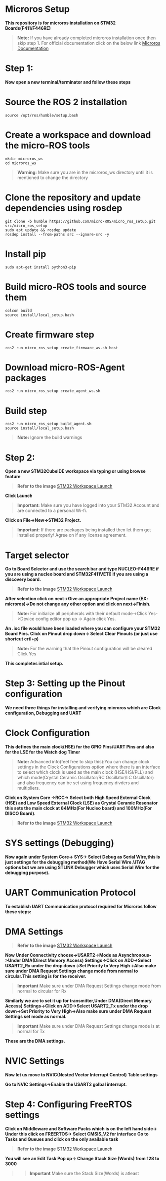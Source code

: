 # Microros Setup
**This repository is for microros installation on STM32 Boards(F411/F446RE)**
>**Note:** If you have already completed microros installation once then skip step 1. For official documentation click on the below link
[Microros Documentation](https://micro.ros.org/docs/tutorials/core/first_application_linux/)

# Step 1:
**Now open a new terminal/terminator and follow these steps**
# Source the ROS 2 installation
	source /opt/ros/humble/setup.bash
	
# Create a workspace and download the micro-ROS tools
	mkdir microros_ws
	cd microros_ws
	
>**Warning:** Make sure you are in the microros_ws directory until it is mentioned to change the directory

	
# Clone the repository and update dependencies using rosdep
	git clone -b humble https://github.com/micro-ROS/micro_ros_setup.git src/micro_ros_setup
	sudo apt update && rosdep update
	rosdep install --from-paths src --ignore-src -y
	
# Install pip
	sudo apt-get install python3-pip

# Build micro-ROS tools and source them
	colcon build
	source install/local_setup.bash
	
# Create firmware step
	ros2 run micro_ros_setup create_firmware_ws.sh host

# Download micro-ROS-Agent packages
	ros2 run micro_ros_setup create_agent_ws.sh

# Build step
	ros2 run micro_ros_setup build_agent.sh
	source install/local_setup.bash
 >**Note:** Ignore the build warnings

# Step 2: 
**Open a new STM32CubeIDE workspace via typing or using browse feature**
>**Refer to the image**
[STM32 Workspace Launch](Images/Stm32.png)

**Click Launch**

>**Important:** Make sure you have logged into your STM32 Account and are connected to a personal Wi-fi.

**Click on File->New->STM32 Project.**
>**Important:** If there are packages being installed then let them get installed properly/ Agree on if any license agreement.
# Target selector
**Go to Board Selector and use the search bar and type NUCLEO-F446RE if you are using a nucleo board and STM32F411VET6 if you are using a discovery board.**

>**Refer to the image**
[STM32 Workspace Launch](Images/Stm32.png)

**After selection click on next->Give an appropriate Project name (EX: microros)->Do not change any other option and click on next->Finish.**
 >**Note:** For initialize all peripherals with their default mode->Click Yes->Device config editor pop up -> Again click Yes.

**An .ioc file would have been loaded where you can configure your STM32 Board Pins.
Click on Pinout drop down-> Select Clear Pinouts (or just use shortcut crtl+p)**
 >**Note:** For the warning that the Pinout configuration will be cleared Click Yes

**This completes intial setup.**

# Step 3: Setting up the Pinout configuration
**We need three things for installing and verifying microros which are Clock configuration, Debugging and UART**
# Clock Configuration 
**This defines the main clock(HSE) for the GPIO Pins/UART Pins and also for the LSE for the Watch dog Timer**
>**Note:** Advanced info(feel free to skip this):You can change clock settings in the Clock Configurations option where there is an interface to select which clock is used as the main clock (HSE/HSI/PLL) and which mode(Crystal Ceramic Oscillator/RC Oscillator/LC Oscillator) and also frequency can be set using frequency divders and multipliers.
 
**Click on System Core ->RCC-> Select both High Speed External Clock (HSE) and Low Speed External Clock (LSE) as Crystal Ceramic Resonator this sets the main clock at 84MHz(For Nucleo board) and 100MHz(For DISCO Board).**
>**Refer to the image**
[STM32 Workspace Launch](Images/Stm32.png)

# SYS settings (Debugging)
**Now again under System Core-> SYS-> Select Debug as Serial Wire,this is just settings for the debugging method(We Have Serial Wire /JTAG options but we are using STLINK Debugger which uses Serial Wire for the debugging purpose).**
# UART Communication Protocol
**To establish UART Communication protocol required for Microros follow these steps:**
# DMA Settings
>**Refer to the image**
[STM32 Workspace Launch](Images/Stm32.png)

**Now Under Connectivity choose->USART2->Mode as Asynchronous->Under DMA(Direct Memory Access) Settings->Click on ADD->Select USART2_Rx under the drop down->Set Priority to Very High->Also make sure under DMA Request Settings change mode from normal to circular.This setting is for the receiver.**
>**Important** Make sure under DMA Request Settings change mode from normal to circular for Rx

**Similarly we are to set it up for transmitter,Under DMA(Direct Memory Access) Settings->Click on ADD->Select USART2_Tx under the drop down->Set Priority to Very High->Also make sure under DMA Request Settings set mode as normal.**
>**Important** Make sure under DMA Request Settings change mode is at normal for Tx

**These are the DMA settings.**
# NVIC Settings
**Now let us move to NVIC(Nested Vector Interrupt Control) Table settings**

**Go to NVIC Settings->Enable the USART2 golbal interrupt.**

# Step 4: Configuring FreeRTOS settings
**Click on Middleware and Software Packs which is on the left hand side-> Under this click on FREERTOS-> Select CMSIS_V2 for interface**
**Go to Tasks and Queues and click on the only available task** 
>**Refer to the image**
[STM32 Workspace Launch](Images/Stm32.png)

**You will see an Edit Task Pop up-> Change Stack Size (Words) from 128 to 3000**
>>**Important** Make sure the Stack Size(Words) is atleast 



